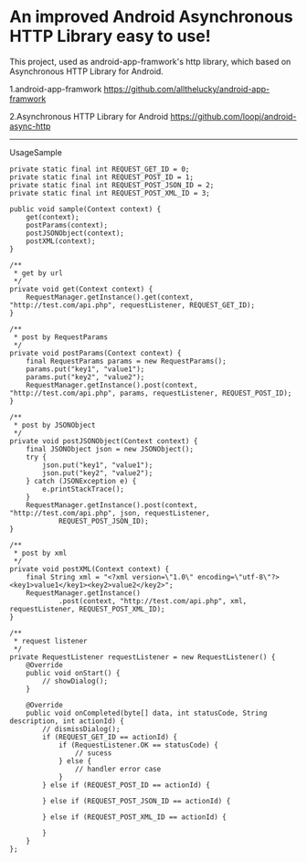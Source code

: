 An improved Android Asynchronous HTTP Library easy to use!
====================

This project, used as android-app-framwork's http library, which based on Asynchronous HTTP Library for Android.

1.android-app-framwork
https://github.com/allthelucky/android-app-framwork 

2.Asynchronous HTTP Library for Android
https://github.com/loopj/android-async-http

--------------------
UsageSample

    private static final int REQUEST_GET_ID = 0;
	private static final int REQUEST_POST_ID = 1;
	private static final int REQUEST_POST_JSON_ID = 2;
	private static final int REQUEST_POST_XML_ID = 3;

	public void sample(Context context) {
		get(context);
		postParams(context);
		postJSONObject(context);
		postXML(context);
	}

	/**
	 * get by url
	 */
	private void get(Context context) {
		RequestManager.getInstance().get(context, "http://test.com/api.php", requestListener, REQUEST_GET_ID);
	}

	/**
	 * post by RequestParams
	 */
	private void postParams(Context context) {
		final RequestParams params = new RequestParams();
		params.put("key1", "value1");
		params.put("key2", "value2");
		RequestManager.getInstance().post(context, "http://test.com/api.php", params, requestListener, REQUEST_POST_ID);
	}

	/**
	 * post by JSONObject
	 */
	private void postJSONObject(Context context) {
		final JSONObject json = new JSONObject();
		try {
			json.put("key1", "value1");
			json.put("key2", "value2");
		} catch (JSONException e) {
			e.printStackTrace();
		}
		RequestManager.getInstance().post(context, "http://test.com/api.php", json, requestListener,
				REQUEST_POST_JSON_ID);
	}

	/**
	 * post by xml
	 */
	private void postXML(Context context) {
		final String xml = "<?xml version=\"1.0\" encoding=\"utf-8\"?><key1>value1</key1><key2>value2</key2>";
		RequestManager.getInstance()
				.post(context, "http://test.com/api.php", xml, requestListener, REQUEST_POST_XML_ID);
	}

	/**
	 * request listener
	 */
	private RequestListener requestListener = new RequestListener() {
		@Override
		public void onStart() {
			// showDialog();
		}

		@Override
		public void onCompleted(byte[] data, int statusCode, String description, int actionId) {
			// dismissDialog();
			if (REQUEST_GET_ID == actionId) {
				if (RequestListener.OK == statusCode) {
					// sucess
				} else {
					// handler error case
				}
			} else if (REQUEST_POST_ID == actionId) {

			} else if (REQUEST_POST_JSON_ID == actionId) {

			} else if (REQUEST_POST_XML_ID == actionId) {

			}
		}
	};
